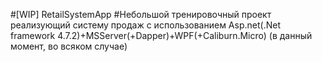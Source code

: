 #[WIP] RetailSystemApp
#Небольшой тренировочный проект реализующий систему продаж с использованием Asp.net(.Net framework 4.7.2)+MSServer(+Dapper)+WPF(+Caliburn.Micro) (в данный момент, во всяком случае)
